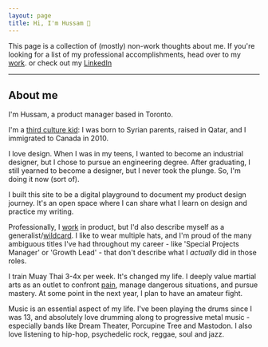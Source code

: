 ```yaml
---
layout: page
title: Hi, I'm Hussam 👋
---
```


This page is a collection of (mostly) non-work thoughts about me. If you're looking for a list of my professional accomplishments, head over to my [work](/now). or check out my [LinkedIn](https://www.linkedin.com/in/hussamfyi)

<hr>

## About me

I'm Hussam, a product manager based in Toronto.

I'm a [third culture kid](https://en.wikipedia.org/wiki/Third_culture_kid): I was born to Syrian parents, raised in Qatar, and I immigrated to Canada in 2010.

I love design. When I was in my teens, I wanted to become an industrial designer, but I chose to pursue an engineering degree. After graduating, I still yearned to become a designer, but I never took the plunge. So, I'm doing it now (sort of).

I built this site to be a digital playground to document my product design journey. It's an open space where I can share what I learn on design and practice my writing.

Professionally, I [work](/work) in product, but I'd also describe myself as a generalist/[wildcard](https://merki.ca/blog/what-is-a-wildcard-person). I like to wear multiple hats, and I'm proud of the many ambiguous titles I've had throughout my career - like 'Special Projects Manager' or 'Growth Lead' - that don't describe what I _actually_ did in those roles.

I train Muay Thai 3-4x per week. It's changed my life. I deeply value martial arts as an outlet to confront [pain](https://www.youtube.com/watch?v=cQ4vgq47Cco&t=427s), manage dangerous situations, and pursue mastery. At some point in the next year, I plan to have an amateur fight. 

Music is an essential aspect of my life. I've been playing the drums since I was 13, and absolutely love drumming along to progressive metal music - especially bands like Dream Theater, Porcupine Tree and Mastodon. I also love listening to hip-hop, psychedelic rock, reggae, soul and jazz.

